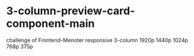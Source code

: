 # 3-column-preview-card-component-main
 challenge of Frontend-Menoter responsive 3-column 1920p 1440p 1024p 768p 375p
